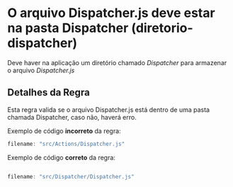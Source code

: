 # O arquivo Dispatcher.js deve estar na pasta Dispatcher (diretorio-dispatcher)

Deve haver na aplicação um diretório chamado _Dispatcher_ para armazenar o arquivo _Dispatcher.js_

## Detalhes da Regra

Esta regra valida se o arquivo Dispatcher.js está dentro de uma pasta chamada Dispatcher, caso não, haverá erro.

Exemplo de código **incorreto** da regra:

```js
filename: "src/Actions/Dispatcher.js"
```

Exemplo de código **correto** da regra:

```js

filename: "src/Dispatcher/Dispatcher.js"

```